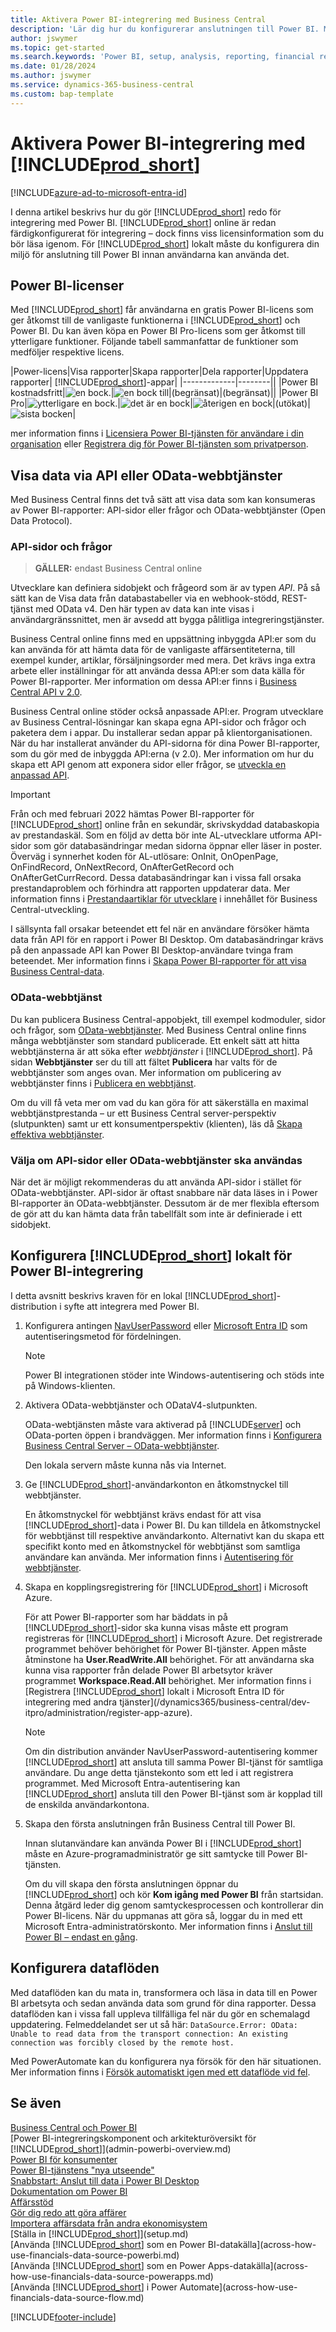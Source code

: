 ```yaml
---
title: Aktivera Power BI-integrering med Business Central
description: 'Lär dig hur du konfigurerar anslutningen till Power BI. Med Power BI-raporter kan du hämta insikter, Business Intelligence och KPI:er från dina Business Central-data.'
author: jswymer
ms.topic: get-started
ms.search.keywords: 'Power BI, setup, analysis, reporting, financial report, business intelligence, KPI'
ms.date: 01/28/2024
ms.author: jswymer
ms.service: dynamics-365-business-central
ms.custom: bap-template
---
```

# Aktivera Power BI-integrering med [!INCLUDE[prod_short](includes/prod_short.md)]

[!INCLUDE[azure-ad-to-microsoft-entra-id](~/../shared-content/shared/azure-ad-to-microsoft-entra-id.md)]

I denna artikel beskrivs hur du gör [!INCLUDE[prod_short](includes/prod_short.md)] redo för integrering med Power BI. [!INCLUDE[prod_short](includes/prod_short.md)] online är redan färdigkonfigurerat för integrering – dock finns viss licensinformation som du bör läsa igenom. För [!INCLUDE[prod_short](includes/prod_short.md)] lokalt måste du konfigurera din miljö för anslutning till Power BI innan användarna kan använda det.

## <a name="license"></a>Power BI-licenser

Med [!INCLUDE[prod_short](includes/prod_short.md)] får användarna en gratis Power BI-licens som ger åtkomst till de vanligaste funktionerna i [!INCLUDE[prod_short](includes/prod_short.md)] och Power BI. Du kan även köpa en Power BI Pro-licens som ger åtkomst till ytterligare funktioner. Följande tabell sammanfattar de funktioner som medföljer respektive licens.

|Power-licens|Visa rapporter|Skapa rapporter|Dela rapporter|Uppdatera rapporter| [!INCLUDE[prod_short](includes/prod_short.md)]-appar|
|-------------|--------||
|Power BI kostnadsfritt|![en bock.](media/check.png)|![en bock till](media/check.png)|(begränsat)|(begränsat)||
|Power BI Pro|![ytterligare en bock.](media/check.png)|![det är en bock](media/check.png)|![återigen en bock](media/check.png)|(utökat)|![sista bocken](media/check.png)|

mer information finns i [Licensiera Power BI-tjänsten för användare i din organisation](/power-bi/admin/service-admin-licensing-organization) eller [Registrera dig för Power BI-tjänsten som privatperson](/power-bi/fundamentals/service-self-service-signup-for-power-bi).

## <a name="exposedata"></a>Visa data via API eller OData-webbtjänster

Med Business Central finns det två sätt att visa data som kan konsumeras av Power BI-rapporter: API-sidor eller frågor och OData-webbtjänster (Open Data Protocol).

### API-sidor och frågor

> **GÄLLER:** endast Business Central online

Utvecklare kan definiera sidobjekt och frågeord som är av typen *API*. På så sätt kan de Visa data från databastabeller via en webhook-stödd, REST-tjänst med OData v4. Den här typen av data kan inte visas i användargränssnittet, men är avsedd att bygga pålitliga integreringstjänster.

Business Central online finns med en uppsättning inbyggda API:er som du kan använda för att hämta data för de vanligaste affärsentiteterna, till exempel kunder, artiklar, försäljningsorder med mera. Det krävs inga extra arbete eller inställningar för att använda dessa API:er som data källa för Power BI-rapporter. Mer information om dessa API:er finns i [Business Central API v 2.0](/dynamics365/business-central/dev-itpro/api-reference/v2.0/).

Business Central online stöder också anpassade API:er. Program utvecklare av Business Central-lösningar kan skapa egna API-sidor och frågor och paketera dem i appar. Du installerar sedan appar på klientorganisationen. När du har installerat använder du API-sidorna för dina Power BI-rapporter, som du gör med de inbyggda API:erna (v 2.0). Mer information om hur du skapa ett API genom att exponera sidor eller frågor, se [utveckla en anpassad API](/dynamics365/business-central/dev-itpro/developer/devenv-develop-custom-api).

> [!IMPORTANT]
> Från och med februari 2022 hämtas Power BI-rapporter för [!INCLUDE[prod_short](includes/prod_short.md)] online från en sekundär, skrivskyddad databaskopia av prestandaskäl. Som en följd av detta bör inte AL-utvecklare utforma API-sidor som gör databasändringar medan sidorna öppnar eller läser in poster. Överväg i synnerhet koden för AL-utlösare: OnInit, OnOpenPage, OnFindRecord, OnNextRecord, OnAfterGetRecord och OnAfterGetCurrRecord. Dessa databasändringar kan i vissa fall orsaka prestandaproblem och förhindra att rapporten uppdaterar data. Mer information finns i [Prestandaartiklar för utvecklare](/dynamics365/business-central/dev-itpro/performance/performance-developer?branch=main#writing-efficient-web-services) i innehållet för Business Central-utveckling.
>
> I sällsynta fall orsakar beteendet ett fel när en användare försöker hämta data från API för en rapport i Power BI Desktop. Om databasändringar krävs på den anpassade API kan Power BI Desktop-användare tvinga fram beteendet. Mer information finns i [Skapa Power BI-rapporter för att visa Business Central-data](across-how-use-financials-data-source-powerbi.md#fixing-problems).

### OData-webbtjänst

Du kan publicera Business Central-appobjekt, till exempel kodmoduler, sidor och frågor, som [OData-webbtjänster](/dynamics365/business-central/dev-itpro/webservices/odata-web-services). Med Business Central online finns många webbtjänster som standard publicerade. Ett enkelt sätt att hitta webbtjänsterna är att söka efter *webbtjänster* i [!INCLUDE[prod_short](includes/prod_short.md)]. På sidan **Webbtjänster** ser du till att fältet **Publicera** har valts för de webbtjänster som anges ovan. Mer information om publicering av webbtjänster finns i [Publicera en webbtjänst](across-how-publish-web-service.md).

Om du vill få veta mer om vad du kan göra för att säkerställa en maximal webbtjänstprestanda – ur ett Business Central server-perspektiv (slutpunkten) samt ur ett konsumentperspektiv (klienten), läs då [Skapa effektiva webbtjänster](/dynamics365/business-central/dev-itpro/performance/performance-developer#writing-efficient-web-services).

### Välja om API-sidor eller OData-webbtjänster ska användas

När det är möjligt rekommenderas du att använda API-sidor i stället för OData-webbtjänster. API-sidor är oftast snabbare när data läses in i Power BI-rapporter än OData-webbtjänster. Dessutom är de mer flexibla eftersom de gör att du kan hämta data från tabellfält som inte är definierade i ett sidobjekt.

## <a name="setup"></a>Konfigurera [!INCLUDE[prod_short](includes/prod_short.md)] lokalt för Power BI-integrering

I detta avsnitt beskrivs kraven för en lokal [!INCLUDE[prod_short](includes/prod_short.md)]-distribution i syfte att integrera med Power BI.

1. Konfigurera antingen [NavUserPassword](/dynamics365/business-central/dev-itpro/administration/authenticating-users-with-navuserpassword) eller [Microsoft Entra ID](/dynamics365/business-central/dev-itpro/administration/authenticating-users-with-azure-ad-overview) som autentiseringsmetod för fördelningen.  
    
    > [!NOTE]
    > Power BI integrationen stöder inte Windows-autentisering och stöds inte på Windows-klienten.

2. Aktivera OData-webbtjänster och ODataV4-slutpunkten.

    OData-webtjänsten måste vara aktiverad på [!INCLUDE[server](includes/server.md)] och OData-porten öppen i brandväggen. Mer information finns i [Konfigurera Business Central Server – OData-webbtjänster](/dynamics365/business-central/dev-itpro/administration/configure-server-instance#ODataServices).

    Den lokala servern måste kunna nås via Internet.

3. Ge [!INCLUDE[prod_short](includes/prod_short.md)]-användarkonton en åtkomstnyckel till webbtjänster.

    En åtkomstnyckel för webbtjänst krävs endast för att visa [!INCLUDE[prod_short](includes/prod_short.md)]-data i Power BI. Du kan tilldela en åtkomstnyckel för webbtjänst till respektive användarkonto. Alternativt kan du skapa ett specifikt konto med en åtkomstnyckel för webbtjänst som samtliga användare kan använda. Mer information finns i [Autentisering för webbtjänster](/dynamics365/business-central/dev-itpro/webservices/web-services-authentication#generate-a-web-service-access-key).

    <!--
    > [!IMPORTANT]
    > With [!INCLUDE[prod_short](../developer/includes/prod_short.md)] online, the use of access keys (Basic Auth) for web service authentication is [deprecated](/dynamics365/business-central/dev-itpro/upgrade/deprecated-features-w1#accesskeys). We recommend that you use OAuth2 instead. For more information, see [Use OAuth to Authorize Business Central Web Services](/dynamics365/business-central/dev-itpro/webservices/authenticate-web-services-using-oauth).-->

4. Skapa en kopplingsregistrering för [!INCLUDE[prod_short](includes/prod_short.md)] i Microsoft Azure.

    För att Power BI-rapporter som har bäddats in på [!INCLUDE[prod_short](includes/prod_short.md)]-sidor ska kunna visas måste ett program registreras för [!INCLUDE[prod_short](includes/prod_short.md)] i Microsoft Azure. Det registrerade programmet behöver behörighet för Power BI-tjänster. Appen måste åtminstone ha **User.ReadWrite.All** behörighet. För att användarna ska kunna visa rapporter från delade Power BI arbetsytor kräver programmet **Workspace.Read.All** behörighet. Mer information finns i [Registrera [!INCLUDE[prod_short](includes/prod_short.md)] lokalt i Microsoft Entra ID för integrering med andra tjänster](/dynamics365/business-central/dev-itpro/administration/register-app-azure).

    > [!NOTE]
    > Om din distribution använder NavUserPassword-autentisering kommer [!INCLUDE[prod_short](includes/prod_short.md)] att ansluta till samma Power BI-tjänst för samtliga användare. Du ange detta tjänstekonto som ett led i att registrera programmet. Med Microsoft Entra-autentisering kan [!INCLUDE[prod_short](includes/prod_short.md)] ansluta till den Power BI-tjänst som är kopplad till de enskilda användarkontona.

    <!-- Windows authentication can also be used but you can't get data from BC in Power BI -->
5. Skapa den första anslutningen från Business Central till Power BI.

    Innan slutanvändare kan använda Power BI i [!INCLUDE[prod_short](includes/prod_short.md)] måste en Azure-programadministratör ge sitt samtycke till Power BI-tjänsten.

    Om du vill skapa den första anslutningen öppnar du [!INCLUDE[prod_short](includes/prod_short.md)] och kör **Kom igång med Power BI** från startsidan. Denna åtgärd leder dig genom samtyckesprocessen och kontrollerar din Power BI-licens. När du uppmanas att göra så, loggar du in med ett Microsoft Entra-administratörskonto. Mer information finns i [Anslut till Power BI – endast en gång](across-working-with-powerbi.md#connect).

## Konfigurera dataflöden

Med dataflöden kan du mata in, transformera och läsa in data till en Power BI arbetsyta och sedan använda data som grund för dina rapporter. Dessa dataflöden kan i vissa fall uppleva tillfälliga fel när du gör en schemalagd uppdatering. Felmeddelandet ser ut så här: `DataSource.Error: OData: Unable to read data from the transport connection: An existing connection was forcibly closed by the remote host.` 

Med PowerAutomate kan du konfigurera nya försök för den här situationen. Mer information finns i [Försök automatiskt igen med ett dataflöde vid fel](/power-query/dataflows/automatically-retry-dataflow).

## Se även

[Business Central och Power BI](admin-powerbi.md)  
[Power BI-integreringskomponent och arkitekturöversikt för [!INCLUDE[prod_short](includes/prod_short.md)]](admin-powerbi-overview.md)  
[Power BI för konsumenter](/power-bi/consumer/end-user-consumer)  
[Power BI-tjänstens "nya utseende"](/power-bi/service-new-look)  
[Snabbstart: Anslut till data i Power BI Desktop](/power-bi/desktop-quickstart-connect-to-data)  
[Dokumentation om Power BI](/power-bi/)  
[Affärsstöd](bi.md)  
[Gör dig redo att göra affärer](ui-get-ready-business.md)  
[Importera affärsdata från andra ekonomisystem](across-import-data-configuration-packages.md)  
[Ställa in [!INCLUDE[prod_short](includes/prod_short.md)]](setup.md)  
[Använda [!INCLUDE[prod_short](includes/prod_short.md)] som en Power BI-datakälla](across-how-use-financials-data-source-powerbi.md)  
[Använda [!INCLUDE[prod_short](includes/prod_short.md)] som en Power Apps-datakälla](across-how-use-financials-data-source-powerapps.md)  
[Använda [!INCLUDE[prod_short](includes/prod_short.md)] i Power Automate](across-how-use-financials-data-source-flow.md)  




[!INCLUDE[footer-include](includes/footer-banner.md)]
